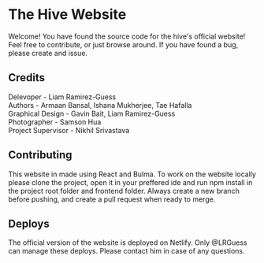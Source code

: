 # The Hive Website
Welcome! You have found the source code for the hive's official website! Feel free to contribute, or just browse around. If you have found a bug, please create and issue.

## Credits
Delevoper - Liam Ramirez-Guess <br/>
Authors - Armaan Bansal, Ishana Mukherjee, Tae Hafalla <br/>
Graphical Design - Gavin Bait, Liam Ramirez-Guess <br/>
Photographer - Samson Hua <br/>
Project Supervisor - Nikhil Srivastava <br/>

## Contributing
This website in made using React and Bulma. To work on the website locally please clone the project, open it in your preffered ide and run npm install in the project root folder and frontend folder. Always create a new branch before pushing, and create a pull request when ready to merge.

## Deploys
The official version of the website is deployed on Netlify. Only @LRGuess can manage these deploys. Please contact him in case of any questions.
